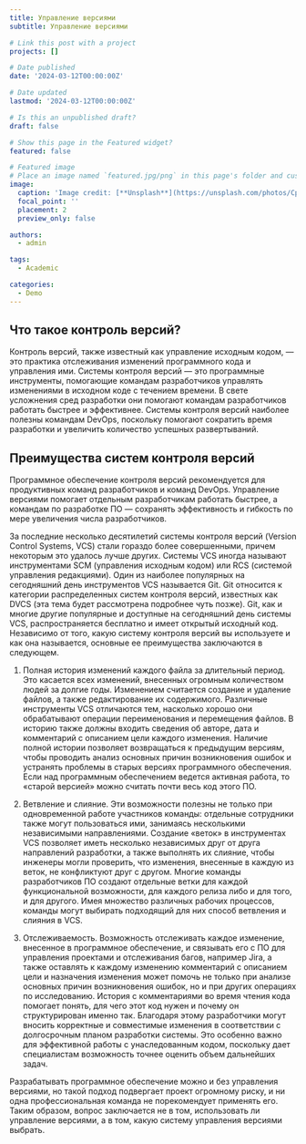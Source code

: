 ```yaml
---
title: Управление версиями
subtitle: Управление версиями

# Link this post with a project
projects: []

# Date published
date: '2024-03-12T00:00:00Z'

# Date updated
lastmod: '2024-03-12T00:00:00Z'

# Is this an unpublished draft?
draft: false

# Show this page in the Featured widget?
featured: false

# Featured image
# Place an image named `featured.jpg/png` in this page's folder and customize its options here.
image:
  caption: 'Image credit: [**Unsplash**](https://unsplash.com/photos/CpkOjOcXdUY)'
  focal_point: ''
  placement: 2
  preview_only: false

authors:
  - admin

tags:
  - Academic

categories:
  - Demo
---
```






## Что такое контроль версий?

Контроль версий, также известный как управление исходным кодом, — это практика отслеживания изменений программного кода и управления ими. Системы контроля версий — это программные инструменты, помогающие командам разработчиков управлять изменениями в исходном коде с течением времени. В свете усложнения сред разработки они помогают командам разработчиков работать быстрее и эффективнее. Системы контроля версий наиболее полезны командам DevOps, поскольку помогают сократить время разработки и увеличить количество успешных развертываний.


## Преимущества систем контроля версий

Программное обеспечение контроля версий рекомендуется для продуктивных команд разработчиков и команд DevOps. Управление версиями помогает отдельным разработчикам работать быстрее, а командам по разработке ПО — сохранять эффективность и гибкость по мере увеличения числа разработчиков.

За последние несколько десятилетий системы контроля версий (Version Control Systems, VCS) стали гораздо более совершенными, причем некоторым это удалось лучше других. Системы VCS иногда называют инструментами SCM (управления исходным кодом) или RCS (системой управления редакциями). Один из наиболее популярных на сегодняшний день инструментов VCS называется Git. Git относится к категории распределенных систем контроля версий, известных как DVCS (эта тема будет рассмотрена подробнее чуть позже). Git, как и многие другие популярные и доступные на сегодняшний день системы VCS, распространяется бесплатно и имеет открытый исходный код. Независимо от того, какую систему контроля версий вы используете и как она называется, основные ее преимущества заключаются в следующем.

1. Полная история изменений каждого файла за длительный период. Это касается всех изменений, внесенных огромным количеством людей за долгие годы. Изменением считается создание и удаление файлов, а также редактирование их содержимого. Различные инструменты VCS отличаются тем, насколько хорошо они обрабатывают операции переименования и перемещения файлов. В историю также должны входить сведения об авторе, дата и комментарий с описанием цели каждого изменения. Наличие полной истории позволяет возвращаться к предыдущим версиям, чтобы проводить анализ основных причин возникновения ошибок и устранять проблемы в старых версиях программного обеспечения. Если над программным обеспечением ведется активная работа, то «старой версией» можно считать почти весь код этого ПО.

2. Ветвление и слияние. Эти возможности полезны не только при одновременной работе участников команды: отдельные сотрудники также могут пользоваться ими, занимаясь несколькими независимыми направлениями. Создание «веток» в инструментах VCS позволяет иметь несколько независимых друг от друга направлений разработки, а также выполнять их слияние, чтобы инженеры могли проверить, что изменения, внесенные в каждую из веток, не конфликтуют друг с другом. Многие команды разработчиков ПО создают отдельные ветки для каждой функциональной возможности, для каждого релиза либо и для того, и для другого. Имея множество различных рабочих процессов, команды могут выбирать подходящий для них способ ветвления и слияния в VCS.

3. Отслеживаемость. Возможность отслеживать каждое изменение, внесенное в программное обеспечение, и связывать его с ПО для управления проектами и отслеживания багов, например Jira, а также оставлять к каждому изменению комментарий с описанием цели и назначения изменения может помочь не только при анализе основных причин возникновения ошибок, но и при других операциях по исследованию. История с комментариями во время чтения кода помогает понять, для чего этот код нужен и почему он структурирован именно так. Благодаря этому разработчики могут вносить корректные и совместимые изменения в соответствии с долгосрочным планом разработки системы. Это особенно важно для эффективной работы с унаследованным кодом, поскольку дает специалистам возможность точнее оценить объем дальнейших задач.

Разрабатывать программное обеспечение можно и без управления версиями, но такой подход подвергает проект огромному риску, и ни одна профессиональная команда не порекомендует применять его. Таким образом, вопрос заключается не в том, использовать ли управление версиями, а в том, какую систему управления версиями выбрать.
